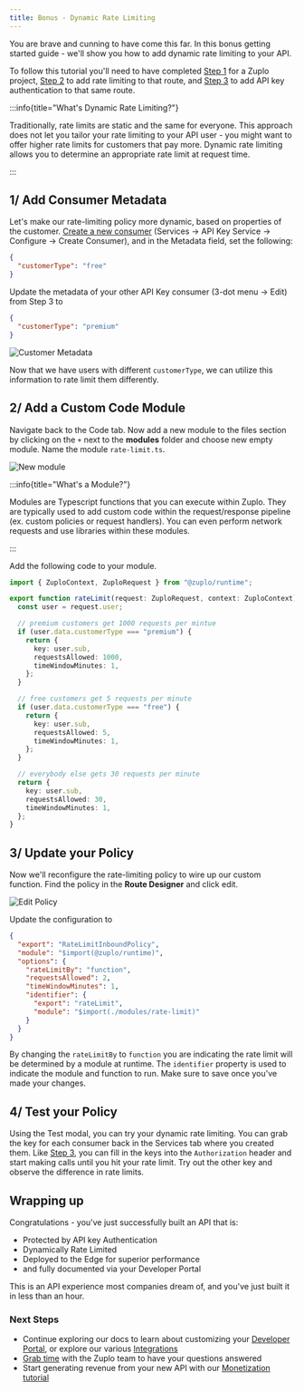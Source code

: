 ```yaml
---
title: Bonus - Dynamic Rate Limiting
---
```


You are brave and cunning to have come this far. In this bonus getting started
guide - we'll show you how to add dynamic rate limiting to your API.

To follow this tutorial you'll need to have completed
[Step 1](./step-1-setup-basic-gateway.md) for a Zuplo project,
[Step 2](./step-2-add-rate-limiting.md) to add rate limiting to that route, and
[Step 3](./step-3-add-api-key-auth.md) to add API key authentication to that
same route.

:::info{title="What's Dynamic Rate Limiting?"}

Traditionally, rate limits are static and the same for everyone. This approach
does not let you tailor your rate limiting to your API user - you might want to
offer higher rate limits for customers that pay more. Dynamic rate limiting
allows you to determine an appropriate rate limit at request time.

:::

## 1/ Add Consumer Metadata

Let's make our rate-limiting policy more dynamic, based on properties of the
customer. [Create a new consumer](./step-3-add-api-key-auth#2-set-up-an-api-key)
(Services -> API Key Service -> Configure -> Create Consumer), and in the
Metadata field, set the following:

```json
{
  "customerType": "free"
}
```

Update the metadata of your other API Key consumer (3-dot menu -> Edit) from
Step 3 to

```json
{
  "customerType": "premium"
}
```

![Customer Metadata](../../public/media/step-3-add-rate-limiting/image-2.png)

Now that we have users with different `customerType`, we can utilize this
information to rate limit them differently.

## 2/ Add a Custom Code Module

Navigate back to the Code tab. Now add a new module to the files section by
clicking on the `+` next to the **modules** folder and choose new empty module.
Name the module `rate-limit.ts`.

![New module](../../public/media/step-3-add-rate-limiting/image-3.png)

:::info{title="What's a Module?"}

Modules are Typescript functions that you can execute within Zuplo. They are
typically used to add custom code within the request/response pipeline (ex.
custom policies or request handlers). You can even perform network requests and
use libraries within these modules.

:::

Add the following code to your module.

```ts
import { ZuploContext, ZuploRequest } from "@zuplo/runtime";

export function rateLimit(request: ZuploRequest, context: ZuploContext) {
  const user = request.user;

  // premium customers get 1000 requests per mintue
  if (user.data.customerType === "premium") {
    return {
      key: user.sub,
      requestsAllowed: 1000,
      timeWindowMinutes: 1,
    };
  }

  // free customers get 5 requests per minute
  if (user.data.customerType === "free") {
    return {
      key: user.sub,
      requestsAllowed: 5,
      timeWindowMinutes: 1,
    };
  }

  // everybody else gets 30 requests per minute
  return {
    key: user.sub,
    requestsAllowed: 30,
    timeWindowMinutes: 1,
  };
}
```

## 3/ Update your Policy

Now we'll reconfigure the rate-limiting policy to wire up our custom function.
Find the policy in the **Route Designer** and click edit.

![Edit Policy](../../public/media/step-3-add-rate-limiting/image-4.png)

Update the configuration to

```json
{
  "export": "RateLimitInboundPolicy",
  "module": "$import(@zuplo/runtime)",
  "options": {
    "rateLimitBy": "function",
    "requestsAllowed": 2,
    "timeWindowMinutes": 1,
    "identifier": {
      "export": "rateLimit",
      "module": "$import(./modules/rate-limit)"
    }
  }
}
```

By changing the `rateLimitBy` to `function` you are indicating the rate limit
will be determined by a module at runtime. The `identifier` property is used to
indicate the module and function to run. Make sure to save once you've made your
changes.

## 4/ Test your Policy

Using the Test modal, you can try your dynamic rate limiting. You can grab the
key for each consumer back in the Services tab where you created them. Like
[Step 3](./step-3-add-api-key-auth.md), you can fill in the keys into the
`Authorization` header and start making calls until you hit your rate limit. Try
out the other key and observe the difference in rate limits.

## Wrapping up

Congratulations - you've just successfully built an API that is:

- Protected by API key Authentication
- Dynamically Rate Limited
- Deployed to the Edge for superior performance
- and fully documented via your Developer Portal

This is an API experience most companies dream of, and you've just built it in
less than an hour.

### Next Steps

- Continue exploring our docs to learn about customizing your
  [Developer Portal](./developer-portal.md), or explore our various
  [Integrations](https://zuplo.com/integrations)
- [Grab time](https://zuplo.com/meeting) with the Zuplo team to have your
  questions answered
- Start generating revenue from your new API with our
  [Monetization tutorial](./monetization.md)
